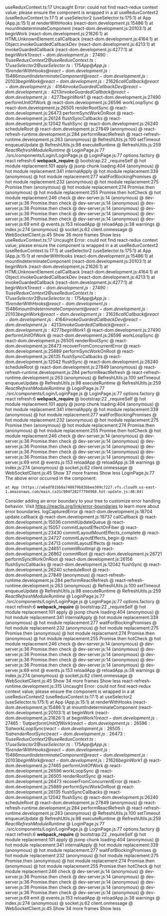 useReduxContext.ts:17 Uncaught Error: could not find react-redux context value; please ensure the component is wrapped in a <Provider>
    at useReduxContext2 (useReduxContext.ts:17:1)
    at useSelector2 (useSelector.ts:175:1)
    at App (App.js:15:1)
    at renderWithHooks (react-dom.development.js:15486:1)
    at mountIndeterminateComponent (react-dom.development.js:20103:1)
    at beginWork (react-dom.development.js:21626:1)
    at HTMLUnknownElement.callCallback (react-dom.development.js:4164:1)
    at Object.invokeGuardedCallbackDev (react-dom.development.js:4213:1)
    at invokeGuardedCallback (react-dom.development.js:4277:1)
    at beginWork$1 (react-dom.development.js:27490:1)
useReduxContext2 @ useReduxContext.ts:17
useSelector2 @ useSelector.ts:175
App @ App.js:15
renderWithHooks @ react-dom.development.js:15486
mountIndeterminateComponent @ react-dom.development.js:20103
beginWork @ react-dom.development.js:21626
callCallback @ react-dom.development.js:4164
invokeGuardedCallbackDev @ react-dom.development.js:4213
invokeGuardedCallback @ react-dom.development.js:4277
beginWork$1 @ react-dom.development.js:27490
performUnitOfWork @ react-dom.development.js:26596
workLoopSync @ react-dom.development.js:26505
renderRootSync @ react-dom.development.js:26473
performSyncWorkOnRoot @ react-dom.development.js:26124
flushSyncCallbacks @ react-dom.development.js:12042
flushSync @ react-dom.development.js:26240
scheduleRoot @ react-dom.development.js:27849
(anonymous) @ react-refresh-runtime.development.js:284
performReactRefresh @ react-refresh-runtime.development.js:263
(anonymous) @ RefreshUtils.js:100
setTimeout
enqueueUpdate @ RefreshUtils.js:98
executeRuntime @ RefreshUtils.js:259
$ReactRefreshModuleRuntime$ @ LoginPage.js:77
./src/components/Login/LoginPage.js @ LoginPage.js:77
options.factory @ react refresh:6
__webpack_require__ @ bootstrap:22
_requireSelf @ hot module replacement:101
apply @ jsonp chunk loading:404
(anonymous) @ hot module replacement:341
internalApply @ hot module replacement:339
(anonymous) @ hot module replacement:277
waitForBlockingPromises @ hot module replacement:232
(anonymous) @ hot module replacement:275
Promise.then
(anonymous) @ hot module replacement:274
Promise.then
(anonymous) @ hot module replacement:255
Promise.then
hotCheck @ hot module replacement:246
check @ dev-server.js:14
(anonymous) @ dev-server.js:36
Promise.then
check @ dev-server.js:14
(anonymous) @ dev-server.js:36
Promise.then
check @ dev-server.js:14
(anonymous) @ dev-server.js:36
Promise.then
check @ dev-server.js:14
(anonymous) @ dev-server.js:36
Promise.then
check @ dev-server.js:14
(anonymous) @ dev-server.js:69
emit @ events.js:153
reloadApp @ reloadApp.js:38
warnings @ index.js:274
(anonymous) @ socket.js:62
client.onmessage @ WebSocketClient.js:45
Show 36 more frames
Show less
useReduxContext.ts:17 Uncaught Error: could not find react-redux context value; please ensure the component is wrapped in a <Provider>
    at useReduxContext2 (useReduxContext.ts:17:1)
    at useSelector2 (useSelector.ts:175:1)
    at App (App.js:15:1)
    at renderWithHooks (react-dom.development.js:15486:1)
    at mountIndeterminateComponent (react-dom.development.js:20103:1)
    at beginWork (react-dom.development.js:21626:1)
    at HTMLUnknownElement.callCallback (react-dom.development.js:4164:1)
    at Object.invokeGuardedCallbackDev (react-dom.development.js:4213:1)
    at invokeGuardedCallback (react-dom.development.js:4277:1)
    at beginWork$1 (react-dom.development.js:27490:1)
useReduxContext2 @ useReduxContext.ts:17
useSelector2 @ useSelector.ts:175
App @ App.js:15
renderWithHooks @ react-dom.development.js:15486
mountIndeterminateComponent @ react-dom.development.js:20103
beginWork @ react-dom.development.js:21626
callCallback @ react-dom.development.js:4164
invokeGuardedCallbackDev @ react-dom.development.js:4213
invokeGuardedCallback @ react-dom.development.js:4277
beginWork$1 @ react-dom.development.js:27490
performUnitOfWork @ react-dom.development.js:26596
workLoopSync @ react-dom.development.js:26505
renderRootSync @ react-dom.development.js:26473
recoverFromConcurrentError @ react-dom.development.js:25889
performSyncWorkOnRoot @ react-dom.development.js:26135
flushSyncCallbacks @ react-dom.development.js:12042
flushSync @ react-dom.development.js:26240
scheduleRoot @ react-dom.development.js:27849
(anonymous) @ react-refresh-runtime.development.js:284
performReactRefresh @ react-refresh-runtime.development.js:263
(anonymous) @ RefreshUtils.js:100
setTimeout
enqueueUpdate @ RefreshUtils.js:98
executeRuntime @ RefreshUtils.js:259
$ReactRefreshModuleRuntime$ @ LoginPage.js:77
./src/components/Login/LoginPage.js @ LoginPage.js:77
options.factory @ react refresh:6
__webpack_require__ @ bootstrap:22
_requireSelf @ hot module replacement:101
apply @ jsonp chunk loading:404
(anonymous) @ hot module replacement:341
internalApply @ hot module replacement:339
(anonymous) @ hot module replacement:277
waitForBlockingPromises @ hot module replacement:232
(anonymous) @ hot module replacement:275
Promise.then
(anonymous) @ hot module replacement:274
Promise.then
(anonymous) @ hot module replacement:255
Promise.then
hotCheck @ hot module replacement:246
check @ dev-server.js:14
(anonymous) @ dev-server.js:36
Promise.then
check @ dev-server.js:14
(anonymous) @ dev-server.js:36
Promise.then
check @ dev-server.js:14
(anonymous) @ dev-server.js:36
Promise.then
check @ dev-server.js:14
(anonymous) @ dev-server.js:36
Promise.then
check @ dev-server.js:14
(anonymous) @ dev-server.js:69
emit @ events.js:153
reloadApp @ reloadApp.js:38
warnings @ index.js:274
(anonymous) @ socket.js:62
client.onmessage @ WebSocketClient.js:45
Show 37 more frames
Show less
LoginPage.js:77 The above error occurred in the <App> component:

    at App (https://a6adf01bb0a740879b83bbee309c7227.vfs.cloud9.us-east-1.amazonaws.com/main.ca31c904f282f7704968.hot-update.js:48:84)

Consider adding an error boundary to your tree to customize error handling behavior.
Visit https://reactjs.org/link/error-boundaries to learn more about error boundaries.
logCapturedError @ react-dom.development.js:18704
update.callback @ react-dom.development.js:18737
callCallback @ react-dom.development.js:15036
commitUpdateQueue @ react-dom.development.js:15057
commitLayoutEffectOnFiber @ react-dom.development.js:23430
commitLayoutMountEffects_complete @ react-dom.development.js:24727
commitLayoutEffects_begin @ react-dom.development.js:24713
commitLayoutEffects @ react-dom.development.js:24651
commitRootImpl @ react-dom.development.js:26862
commitRoot @ react-dom.development.js:26721
performSyncWorkOnRoot @ react-dom.development.js:26156
flushSyncCallbacks @ react-dom.development.js:12042
flushSync @ react-dom.development.js:26240
scheduleRoot @ react-dom.development.js:27849
(anonymous) @ react-refresh-runtime.development.js:284
performReactRefresh @ react-refresh-runtime.development.js:263
(anonymous) @ RefreshUtils.js:100
setTimeout
enqueueUpdate @ RefreshUtils.js:98
executeRuntime @ RefreshUtils.js:259
$ReactRefreshModuleRuntime$ @ LoginPage.js:77
./src/components/Login/LoginPage.js @ LoginPage.js:77
options.factory @ react refresh:6
__webpack_require__ @ bootstrap:22
_requireSelf @ hot module replacement:101
apply @ jsonp chunk loading:404
(anonymous) @ hot module replacement:341
internalApply @ hot module replacement:339
(anonymous) @ hot module replacement:277
waitForBlockingPromises @ hot module replacement:232
(anonymous) @ hot module replacement:275
Promise.then
(anonymous) @ hot module replacement:274
Promise.then
(anonymous) @ hot module replacement:255
Promise.then
hotCheck @ hot module replacement:246
check @ dev-server.js:14
(anonymous) @ dev-server.js:36
Promise.then
check @ dev-server.js:14
(anonymous) @ dev-server.js:36
Promise.then
check @ dev-server.js:14
(anonymous) @ dev-server.js:36
Promise.then
check @ dev-server.js:14
(anonymous) @ dev-server.js:36
Promise.then
check @ dev-server.js:14
(anonymous) @ dev-server.js:69
emit @ events.js:153
reloadApp @ reloadApp.js:38
warnings @ index.js:274
(anonymous) @ socket.js:62
client.onmessage @ WebSocketClient.js:45
Show 34 more frames
Show less
react-refresh-runtime.development.js:315 Uncaught Error: could not find react-redux context value; please ensure the component is wrapped in a <Provider>
    at useReduxContext2 (useReduxContext.ts:17:1)
    at useSelector2 (useSelector.ts:175:1)
    at App (App.js:15:1)
    at renderWithHooks (react-dom.development.js:15486:1)
    at mountIndeterminateComponent (react-dom.development.js:20103:1)
    at beginWork (react-dom.development.js:21626:1)
    at beginWork$1 (react-dom.development.js:27465:1)
    at performUnitOfWork (react-dom.development.js:26596:1)
    at workLoopSync (react-dom.development.js:26505:1)
    at renderRootSync (react-dom.development.js:26473:1)
useReduxContext2 @ useReduxContext.ts:17
useSelector2 @ useSelector.ts:175
App @ App.js:15
renderWithHooks @ react-dom.development.js:15486
mountIndeterminateComponent @ react-dom.development.js:20103
beginWork @ react-dom.development.js:21626
beginWork$1 @ react-dom.development.js:27465
performUnitOfWork @ react-dom.development.js:26596
workLoopSync @ react-dom.development.js:26505
renderRootSync @ react-dom.development.js:26473
recoverFromConcurrentError @ react-dom.development.js:25889
performSyncWorkOnRoot @ react-dom.development.js:26135
flushSyncCallbacks @ react-dom.development.js:12042
flushSync @ react-dom.development.js:26240
scheduleRoot @ react-dom.development.js:27849
(anonymous) @ react-refresh-runtime.development.js:284
performReactRefresh @ react-refresh-runtime.development.js:263
(anonymous) @ RefreshUtils.js:100
setTimeout
enqueueUpdate @ RefreshUtils.js:98
executeRuntime @ RefreshUtils.js:259
$ReactRefreshModuleRuntime$ @ LoginPage.js:77
./src/components/Login/LoginPage.js @ LoginPage.js:77
options.factory @ react refresh:6
__webpack_require__ @ bootstrap:22
_requireSelf @ hot module replacement:101
apply @ jsonp chunk loading:404
(anonymous) @ hot module replacement:341
internalApply @ hot module replacement:339
(anonymous) @ hot module replacement:277
waitForBlockingPromises @ hot module replacement:232
(anonymous) @ hot module replacement:275
Promise.then
(anonymous) @ hot module replacement:274
Promise.then
(anonymous) @ hot module replacement:255
Promise.then
hotCheck @ hot module replacement:246
check @ dev-server.js:14
(anonymous) @ dev-server.js:36
Promise.then
check @ dev-server.js:14
(anonymous) @ dev-server.js:36
Promise.then
check @ dev-server.js:14
(anonymous) @ dev-server.js:36
Promise.then
check @ dev-server.js:14
(anonymous) @ dev-server.js:36
Promise.then
check @ dev-server.js:14
(anonymous) @ dev-server.js:69
emit @ events.js:153
reloadApp @ reloadApp.js:38
warnings @ index.js:274
(anonymous) @ socket.js:62
client.onmessage @ WebSocketClient.js:45
Show 34 more frames
Show less
